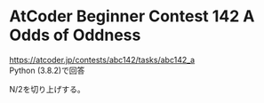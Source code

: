 # AtCoder Beginner Contest 142 A Odds of Oddness  
https://atcoder.jp/contests/abc142/tasks/abc142_a  
Python (3.8.2)で回答  

N/2を切り上げする。
